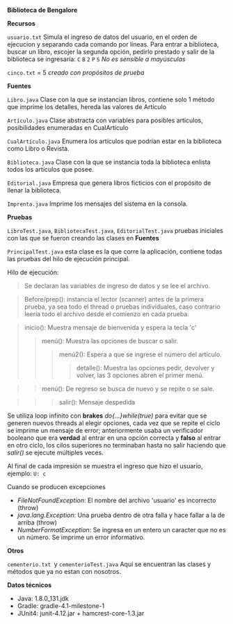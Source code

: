 **Biblioteca de Bengalore**


**Recursos**

`usuario.txt`
Simula el ingreso de datos del usuario, en el orden de ejecucion y separando cada comando por líneas.
Para entrar a biblioteca, buscar un líbro, escojer la segunda opción, pedirlo prestado y salir de la biblioteca se ingresaría: `C` `B` `2` `P` `S`
_No es sensible a mayúsculas_ 

`cinco.txt` = 5 _creado con propósitos de prueba_

**Fuentes**

`Libro.java` Clase con la que se instancian libros, contiene solo 1 método que imprime los detalles, hereda las valores de Artículo

`Artículo.java` Clase abstracta con variables para posibles artículos, posibilidades enumeradas en CualArtículo

`CualArtículo.java` Enumera los artículos que podrían estar en la biblioteca como Libro o Revista.

`Biblioteca.java` Clase con la que se instancia toda la biblioteca enlista todos los artículos que posee.

`Editorial.java` Empresa que genera libros ficticios con el propósito de llenar la biblioteca.

`Imprenta.java` Imprime los mensajes del sistema en la consola.


**Pruebas**

`LibroTest.java`, `BibliotecaTest.java`, `EditorialTest.java` pruebas iniciales con las que se fueron creando las clases en **Fuentes**

`PrincipalTest.java`
esta clase es la que corre la aplicación, contiene todas las pruebas del hilo de ejecución principal.

Hilo de ejecución:

>Se declaran las variables de ingreso de datos y se lee el archivo.

>Before/prep(): instancia el lector (scanner) antes de la primera prueba, ya sea todo el thread o pruebas individuales, caso contrario leería todo el archivo desde el comienzo en cada prueba.

>inicio(): Muestra mensaje de bienvenida y espera la tecla 'c'
>>menú(): Muestra las opciones de buscar o salir.
>>>menú2(): Espera a que se ingrese el número del artículo.
>>>>detalle(): Muestra las opciones pedir, devolver y volver, las 3 opciones abren el primer menú.

>>menú(): De regreso se busca de nuevo y se repite o se sale.

>>>salir(): Mensaje despedida

Se utiliza loop infinito con **brakes** _do{...}while(true)_ para evitar que se generen nuevos threads al elegir opciones, 
cada vez que se repite el ciclo se imprime un mensaje de error; 
anteriormente usaba un verificador booleano que era **verdad** al entrar en una opción correcta y **falso** al entrar en otro ciclo, 
los cilos superiores no terminaban hasta no salir haciendo que _salir()_ se ejecute múltiples veces. 

Al final de cada impresión se muestra el ingreso que hizo el usuario, ejemplo: 
`U: c`


Cuando se producen excepciones
* _FileNotFoundException_: El nombre del archivo 'usuario' es incorrecto (throw)
* _java.lang.Exception_: Una prueba dentro de otra falla y hace fallar a la de arriba (throw)
* _NumberFormatException_: Se ingresa en un entero un caracter que no es un número. Se imprime un error informativo.

**Otros**

`cementerio.txt `y `cementerioTest.java` Aquí se encuentran las clases y métodos que ya no estan con nosotros. 


**Datos técnicos**

* Java: 1.8.0_131.jdk
* Gradle: gradle-4.1-milestone-1
* JUnit4: junit-4.12.jar + hamcrest-core-1.3.jar
